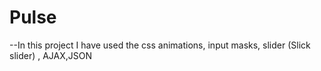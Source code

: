 # Pulse


--In this project I have used the css animations, input masks, slider (Slick slider) , AJAX,JSON


